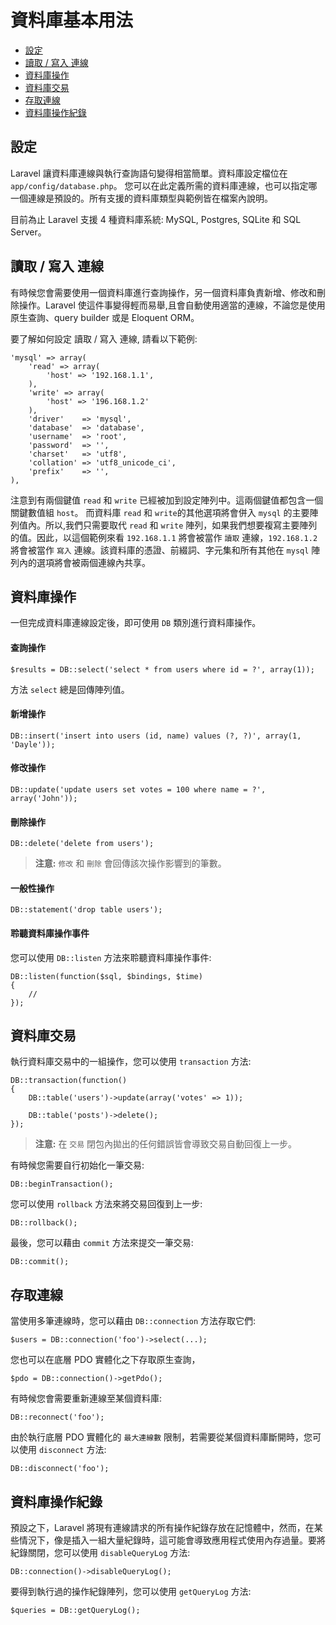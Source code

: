 # 資料庫基本用法

- [設定](#configuration)
- [讀取 / 寫入 連線](#read-write-connections)
- [資料庫操作](#running-queries)
- [資料庫交易](#database-transactions)
- [存取連線](#accessing-connections)
- [資料庫操作紀錄](#query-logging)

<a name="configuration"></a>
## 設定

Laravel 讓資料庫連線與執行查詢語句變得相當簡單。資料庫設定檔位在 `app/config/database.php`。 您可以在此定義所需的資料庫連線，也可以指定哪一個連線是預設的。所有支援的資料庫類型與範例皆在檔案內說明。

目前為止 Laravel 支援 4 種資料庫系統: MySQL, Postgres, SQLite 和 SQL Server。

<a name="read-write-connections"></a>
## 讀取 / 寫入 連線

有時候您會需要使用一個資料庫進行查詢操作，另一個資料庫負責新增、修改和刪除操作。Laravel 使這件事變得輕而易舉,且會自動使用適當的連線，不論您是使用原生查詢、query builder 或是 Eloquent ORM。

要了解如何設定 讀取 / 寫入 連線, 請看以下範例:

	'mysql' => array(
		'read' => array(
			'host' => '192.168.1.1',
		),
		'write' => array(
			'host' => '196.168.1.2'
		),
		'driver'    => 'mysql',
		'database'  => 'database',
		'username'  => 'root',
		'password'  => '',
		'charset'   => 'utf8',
		'collation' => 'utf8_unicode_ci',
		'prefix'    => '',
	),

注意到有兩個鍵值 `read` 和 `write` 已經被加到設定陣列中。這兩個鍵值都包含一個關鍵數值組 `host`。 而資料庫 `read` 和 `write`的其他選項將會併入 `mysql` 的主要陣列值內。所以,我們只需要取代 `read` 和 `write` 陣列，如果我們想要複寫主要陣列的值。因此，以這個範例來看 `192.168.1.1` 將會被當作 `讀取` 連線，`192.168.1.2` 將會被當作 `寫入` 連線。該資料庫的憑證、前綴詞、字元集和所有其他在 `mysql` 陣列內的選項將會被兩個連線內共享。

<a name="running-queries"></a>
## 資料庫操作

一但完成資料庫連線設定後，即可使用 `DB` 類別進行資料庫操作。

#### 查詢操作

	$results = DB::select('select * from users where id = ?', array(1));

方法 `select` 總是回傳陣列值。

#### 新增操作

	DB::insert('insert into users (id, name) values (?, ?)', array(1, 'Dayle'));

#### 修改操作

	DB::update('update users set votes = 100 where name = ?', array('John'));

#### 刪除操作

	DB::delete('delete from users');

> **注意:**  `修改` 和 `刪除` 會回傳該次操作影響到的筆數。

#### 一般性操作

	DB::statement('drop table users');

#### 聆聽資料庫操作事件

您可以使用 `DB::listen` 方法來聆聽資料庫操作事件:

	DB::listen(function($sql, $bindings, $time)
	{
		//
	});

<a name="database-transactions"></a>
## 資料庫交易

執行資料庫交易中的一組操作，您可以使用 `transaction` 方法:

	DB::transaction(function()
	{
		DB::table('users')->update(array('votes' => 1));

		DB::table('posts')->delete();
	});

> **注意:** 在 `交易` 閉包內拋出的任何錯誤皆會導致交易自動回復上一步。

有時候您需要自行初始化一筆交易:

	DB::beginTransaction();

您可以使用 `rollback` 方法來將交易回復到上一步:

	DB::rollback();

最後，您可以藉由 `commit` 方法來提交一筆交易:

	DB::commit();

<a name="accessing-connections"></a>
## 存取連線

當使用多筆連線時，您可以藉由 `DB::connection` 方法存取它們:

	$users = DB::connection('foo')->select(...);

您也可以在底層 PDO 實體化之下存取原生查詢，

	$pdo = DB::connection()->getPdo();

有時候您會需要重新連線至某個資料庫:

	DB::reconnect('foo');

由於執行底層 PDO 實體化的 `最大連線數` 限制，若需要從某個資料庫斷開時，您可以使用 `disconnect` 方法:

	DB::disconnect('foo');

<a name="query-logging"></a>
## 資料庫操作紀錄

預設之下，Laravel 將現有連線請求的所有操作紀錄存放在記憶體中，然而，在某些情況下，像是插入一組大量紀錄時，這可能會導致應用程式使用內存過量。要將紀錄關閉，您可以使用 `disableQueryLog` 方法:

	DB::connection()->disableQueryLog();

要得到執行過的操作紀錄陣列，您可以使用 `getQueryLog` 方法:

	$queries = DB::getQueryLog();
